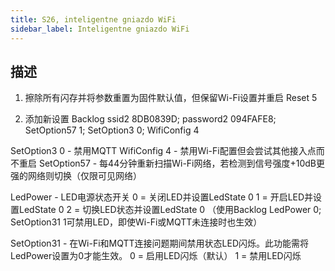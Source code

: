 ```yaml
---
title: S26, inteligentne gniazdo WiFi
sidebar_label: Inteligentne gniazdo WiFi
---
```


## 描述

1. 擦除所有闪存并将参数重置为固件默认值，但保留Wi-Fi设置并重启
Reset 5


2. 添加新设置
Backlog ssid2 8DB0839D; password2 094FAFE8; SetOption57 1; SetOption3 0; WifiConfig 4

SetOption3 0 - 禁用MQTT
WifiConfig 4 - 禁用Wi-Fi配置但会尝试其他接入点而不重启
SetOption57 - 每44分钟重新扫描Wi-Fi网络，若检测到信号强度+10dB更强的网络则切换（仅限可见网络）

LedPower - LED电源状态开关
0 = 关闭LED并设置LedState 0
1 = 开启LED并设置LedState 0
2 = 切换LED状态并设置LedState 0
（使用Backlog LedPower 0; SetOption31 1可禁用LED，即使Wi-Fi或MQTT未连接时也生效）

SetOption31 - 在Wi-Fi和MQTT连接问题期间禁用状态LED闪烁。此功能需将LedPower设置为0才能生效。
0 = 启用LED闪烁（默认）
1 = 禁用LED闪烁